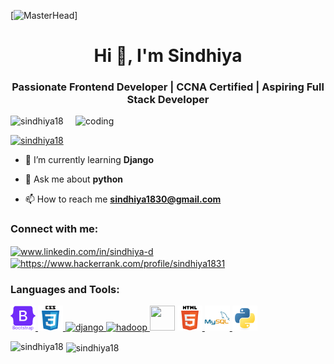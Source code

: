 [![MasterHead](https://1.bp.blogspot.com/-7A4WynwLsM...)]
<h1 align="center">Hi 👋, I'm Sindhiya</h1>
<h3 align="center">Passionate Frontend Developer | CCNA Certified | Aspiring Full Stack Developer</h3>
<img align="right" alt="coding" width="400" src="https://giphy.com/gifs/dommespace-domme-space-programador-qgQUggAC3Pfv687qPC">
<p align="left"> <img src="https://komarev.com/ghpvc/?username=sindhiya18&label=Profile%20views&color=0e75b6&style=flat" alt="sindhiya18" /> </p>

<p align="left"> <a href="https://github.com/ryo-ma/github-profile-trophy"><img src="https://github-profile-trophy.vercel.app/?username=sindhiya18" alt="sindhiya18" /></a> </p>

- 🌱 I’m currently learning **Django**

- 💬 Ask me about **python**

- 📫 How to reach me **sindhiya1830@gmail.com**

<h3 align="left">Connect with me:</h3>
<p align="left">
<a href="https://linkedin.com/in/www.linkedin.com/in/sindhiya-d" target="blank"><img align="center" src="https://raw.githubusercontent.com/rahuldkjain/github-profile-readme-generator/master/src/images/icons/Social/linked-in-alt.svg" alt="www.linkedin.com/in/sindhiya-d" height="30" width="40" /></a>
<a href="https://www.hackerrank.com/https://www.hackerrank.com/profile/sindhiya1831" target="blank"><img align="center" src="https://raw.githubusercontent.com/rahuldkjain/github-profile-readme-generator/master/src/images/icons/Social/hackerrank.svg" alt="https://www.hackerrank.com/profile/sindhiya1831" height="30" width="40" /></a>
</p>

<h3 align="left">Languages and Tools:</h3>
<p align="left"> <a href="https://getbootstrap.com" target="_blank" rel="noreferrer"> <img src="https://raw.githubusercontent.com/devicons/devicon/master/icons/bootstrap/bootstrap-plain-wordmark.svg" alt="bootstrap" width="40" height="40"/> </a> <a href="https://www.w3schools.com/css/" target="_blank" rel="noreferrer"> <img src="https://raw.githubusercontent.com/devicons/devicon/master/icons/css3/css3-original-wordmark.svg" alt="css3" width="40" height="40"/> </a> <a href="https://www.djangoproject.com/" target="_blank" rel="noreferrer"> <img src="https://cdn.worldvectorlogo.com/logos/django.svg" alt="django" width="40" height="40"/> </a> <a href="https://hadoop.apache.org/" target="_blank" rel="noreferrer"> <img src="https://www.vectorlogo.zone/logos/apache_hadoop/apache_hadoop-icon.svg" alt="hadoop" width="40" height="40"/> </a><img src="https://img.shields.io/badge/-CCNA-1BAEE0?&logo=cisco" width="40" height="40"/> </a> <a href="https://www.w3.org/html/" target="_blank" rel="noreferrer"> <img src="https://raw.githubusercontent.com/devicons/devicon/master/icons/html5/html5-original-wordmark.svg" alt="html5" width="40" height="40"/> </a> <a href="https://www.mysql.com/" target="_blank" rel="noreferrer"> <img src="https://raw.githubusercontent.com/devicons/devicon/master/icons/mysql/mysql-original-wordmark.svg" alt="mysql" width="40" height="40"/> </a> <a href="https://www.python.org" target="_blank" rel="noreferrer"> <img src="https://raw.githubusercontent.com/devicons/devicon/master/icons/python/python-original.svg" alt="python" width="40" height="40"/> </a> </p>

<p><img align="left" src="https://github-readme-stats.vercel.app/api/top-langs?username=sindhiya18&show_icons=true&locale=en&layout=compact" alt="sindhiya18" /></p>

<p>&nbsp;<img align="center" src="https://github-readme-stats.vercel.app/api?username=sindhiya18&show_icons=true&locale=en" alt="sindhiya18" /></p>
